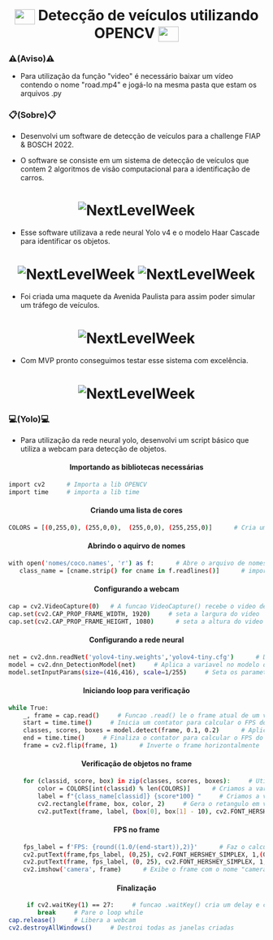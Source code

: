 <div style="display: inline_block" ><br>
  <h1 align="center">
   <img align="center" alt="mgn-Csharp" height="30" width="40" src="https://cdn.jsdelivr.net/gh/devicons/devicon/icons/opencv/opencv-original.svg"> Detecção de veículos utilizando OPENCV <img align="center" alt="mgn-Csharp" height="30" width="40" src="https://cdn.jsdelivr.net/gh/devicons/devicon/icons/opencv/opencv-original.svg">
  

### ⚠️(Aviso)⚠️
- Para utilização da função "video" é necessário baixar um vídeo contendo o nome "road.mp4" e jogá-lo na mesma pasta que estam os arquivos .py

### 📋(Sobre)📋
- Desenvolvi um software de detecção de veículos para a challenge FIAP & BOSCH 2022.

- O software se consiste em um sistema de detecção de veículos que contem 2 algoritmos de visão computacional para a identificação de carros.
<h1 align="center">
  <img alt="NextLevelWeek" title="#NextLevelWeek" src="https://user-images.githubusercontent.com/111460258/208217573-04859efa-200f-4dfc-91e0-78a4b74b4fe3.png" />
</h1>

- Esse software utilizava a rede neural Yolo v4 e o modelo Haar Cascade para identificar os objetos.

<h1 align="center">
  <img alt="NextLevelWeek" title="#NextLevelWeek" src="https://user-images.githubusercontent.com/111460258/208217871-bd2b00f1-f3d6-487e-bf1f-cf70a85e660e.png" />

  <img alt="NextLevelWeek" title="#NextLevelWeek" src="https://user-images.githubusercontent.com/111460258/208217910-f60aa7b1-9327-4f03-bfae-15db69b096a9.png" />
</h1>

- Foi criada uma maquete da Avenida Paulista para assim poder simular um tráfego de veículos.

<h1 align="center">
  <img alt="NextLevelWeek" title="#NextLevelWeek" src="https://user-images.githubusercontent.com/111460258/208218028-1b80ef7d-3699-4fc7-a441-ea6b8d0b77de.png" />
</h1>

- Com MVP pronto conseguimos testar esse sistema com excelência.

<h1 align="center">
  <img alt="NextLevelWeek" title="#NextLevelWeek" src="https://user-images.githubusercontent.com/111460258/208218088-8b93835f-da35-4174-9b3d-164de036d9e5.png" />
</h1>

### 💻(Yolo)💻

- Para utilização da rede neural yolo, desenvolvi um script básico que utiliza a webcam para detecção de objetos.

<h4 align="center">Importando as bibliotecas necessárias</h4>

```bash
import cv2      # Importa a lib OPENCV
import time     # importa a lib time
```

<h4 align="center">Criando uma lista de cores</h4>

```bash
COLORS = [(0,255,0), (255,0,0),  (255,0,0), (255,255,0)]      # Cria uma lista de cores no modelo BGR
```

<h4 align="center">Abrindo o aquirvo de nomes</h4>

```bash
with open('nomes/coco.names', 'r') as f:      # Abre o arquivo de nomes da YOLO
   class_name = [cname.strip() for cname in f.readlines()]      # importa os nomes do arquivo para uma lista
```

<h4 align="center">Configurando a webcam</h4>

```bash
cap = cv2.VideoCapture(0)   # A funcao VideoCapture() recebe o video de uma camera ou de um arquivo
cap.set(cv2.CAP_PROP_FRAME_WIDTH, 1920)     # seta a largura do video
cap.set(cv2.CAP_PROP_FRAME_HEIGHT, 1080)      # seta a altura do video
```

<h4 align="center">Configurando a rede neural</h4>

```bash
net = cv2.dnn.readNet('yolov4-tiny.weights','yolov4-tiny.cfg')      # Descarrega os dados dos arquivos da YOLO em uma variavel
model = cv2.dnn_DetectionModel(net)     # Aplica a variavel no modelo de treino
model.setInputParams(size=(416,416), scale=1/255)     # Seta os parametros para funcionamento do modelo 
```

<h4 align="center">Iniciando loop para verificação</h4>

```bash
while True:
    _, frame = cap.read()     # Funcao .read() le o frame atual de um video
    start = time.time()     # Inicia um contator para calcular o FPS do video
    classes, scores, boxes = model.detect(frame, 0.1, 0.2)      # Aplica o modelo de deteccao de objetos 
    end = time.time()     # Finaliza o contator para calcular o FPS do video
    frame = cv2.flip(frame, 1)      # Inverte o frame horizontalmente
```

<h4 align="center">Verificação de objetos no frame</h4>

```bash
    for (classid, score, box) in zip(classes, scores, boxes):     # Utilizando um for distribuimos os dados em listas
        color = COLORS[int(classid) % len(COLORS)]      # Criamos a variavel color para receber uma cor especifica
        label = f"{class_name[classid]} {score*100} "     # Criamos a variavel label para receber o nome do objeto e o score dele
        cv2.rectangle(frame, box, color, 2)     # Gera o retangulo em volta do objeto detectado 
        cv2.putText(frame, label, (box[0], box[1] - 10), cv2.FONT_HERSHEY_SIMPLEX, 0.5, color , 2)      # Escreve a variavel label no frame
```

<h4 align="center">FPS no frame</h4>

```bash
    fps_label = f'FPS: {round((1.0/(end-start)),2)}'      # Faz o calculo de quantos FPS contem no video
    cv2.putText(frame,fps_label, (0,25), cv2.FONT_HERSHEY_SIMPLEX, 1,(0,0,0), 5)      # Cria uma sombra no texto de FPS
    cv2.putText(frame, fps_label, (0, 25), cv2.FONT_HERSHEY_SIMPLEX, 1, (0, 255, 0), 3)     # Cria o texto de FPS
    cv2.imshow('camera', frame)      # Exibe o frame com o nome "camera"
```

<h4 align="center">Finalização</h4>

```bash
     if cv2.waitKey(1) == 27:     # funcao .waitKey() cria um delay e combinada com o if, gera uma tecla de escape
        break     # Pare o loop while 
cap.release()     # Libera a webcam
cv2.destroyAllWindows()     # Destroi todas as janelas criadas
```
